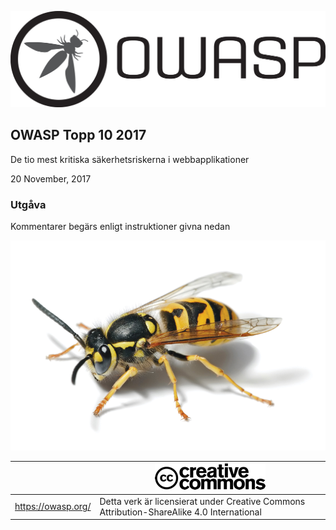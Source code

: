 ![OWASP LOGO](images/OWASP_logo.png)

## OWASP Topp 10 2017

De tio mest kritiska säkerhetsriskerna i webbapplikationer

20 November, 2017

### Utgåva

Kommentarer begärs enligt instruktioner givna nedan

![OWASP Logo URL TBA](images/front-wasp.png)

|                    | ![Creative Commons License Logo](images/front-cc.png)                                     |
| ------------------ | ----------------------------------------------------------------------------------------- |
| https://owasp.org/ | Detta verk är licensierat under Creative Commons Attribution-ShareAlike 4.0 International |





